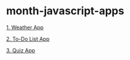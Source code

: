 # month-javascript-apps

[1. Weather App](./1-weather-app/Notes.md)

[2. To-Do List App](./2-to-do-list-app/Notes.md)

[3. Quiz App](./3-quiz-app/Notes.md)
